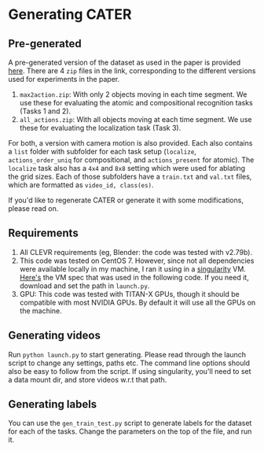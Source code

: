 # Generating CATER


## Pre-generated 
A pre-generated version of the dataset as used in the paper is provided [here](https://cmu.box.com/s/bs48v6tvq6h6tfmda4oht1cw71dcfpdz).
There are 4 `zip` files in the link, corresponding to the different versions used for experiments in the paper.

1. `max2action.zip`: With only 2 objects moving in each time segment. We use these for evaluating the atomic and compositional recognition tasks (Tasks 1 and 2).
2. `all_actions.zip`: With all objects moving at each time segment. We use these for evaluating the localization task (Task 3).

For both, a version with camera motion is also provided. Each also contains a `list` folder with subfolder for each task setup (`localize`, `actions_order_uniq` for compositional, and `actions_present` for atomic). The `localize` task also has a `4x4` and `8x8` setting which were used for ablating the grid sizes. Each of those subfolders have a `train.txt` and `val.txt` files, which are formatted as `video_id, class(es)`.

If you'd like to regenerate CATER or generate it with some modifications, please read on.


## Requirements
1. All CLEVR requirements (eg, Blender: the code was tested with v2.79b).
2. This code was tested on CentOS 7. However, since not all dependencies were available locally in my machine, I ran it using in a [singularity](https://sylabs.io/docs/) VM. [Here's](https://cmu.box.com/s/krg7ehliaidruxjk21nfxsa0gge2uf2o) the VM spec that was used in the following code. If you need it, download and set the path in `launch.py`.
3. GPU: This code was tested with TITAN-X GPUs, though it should be compatible with most NVIDIA GPUs. By default it will use all the GPUs on the machine.


## Generating videos

Run `python launch.py` to start generating. Please read through the launch script to change any settings, paths etc. The command line options should also be easy to follow from the script. If using singularity, you'll need to set a data mount dir, and store videos w.r.t that path.

## Generating labels

You can use the `gen_train_test.py` script to generate labels for the dataset for each of the tasks. Change the parameters on the top of the file, and run it.
